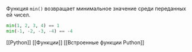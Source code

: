 Функция `min()` возвращает минимальное значение среди переданных ей чисел.

```python
min(1, 2, 3, 4) == 1
min(-1, -2, -3, -4) == -4
```

[[Python]]
[[Функции]]
[[Встроенные функции Puthon]]
